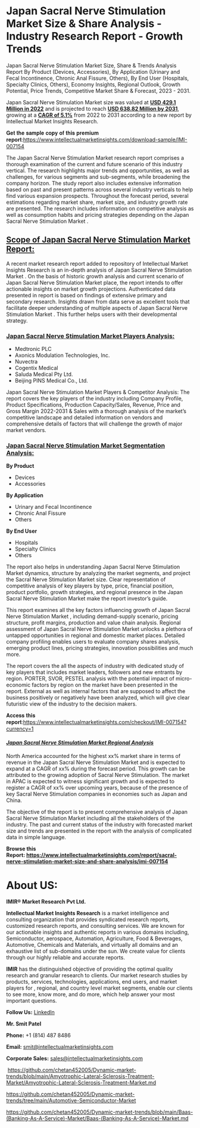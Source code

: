 <h1>Japan Sacral Nerve Stimulation Market Size &amp; Share Analysis - Industry Research Report - Growth Trends</h1>
<p>Japan Sacral Nerve Stimulation Market Size, Share &amp; Trends Analysis Report By Product (Devices, Accessories), By Application (Urinary and Fecal Incontinence, Chronic Anal Fissure, Others), By End User (Hospitals, Specialty Clinics, Others), Economy Insights, Regional Outlook, Growth Potential, Price Trends, Competitive Market Share &amp; Forecast, 2023 - 2031.</p>
<p>Japan Sacral Nerve Stimulation Market size was valued at&nbsp;<strong><u>USD 429.1 Million in 2022</u></strong>&nbsp;and is projected to reach&nbsp;<strong><u>USD 638.82 Million by 2031</u></strong>, growing at a&nbsp;<strong><u>CAGR of 5.1%</u></strong>&nbsp;from 2022 to 2031 according to a new report by Intellectual Market Insights Research.</p>
<p>𝐆𝐞𝐭 𝐭𝐡𝐞 𝐬𝐚𝐦𝐩𝐥𝐞 𝐜𝐨𝐩𝐲 𝐨𝐟 𝐭𝐡𝐢𝐬 𝐩𝐫𝐞𝐦𝐢𝐮𝐦 𝐫𝐞𝐩𝐨𝐫𝐭:<a href="https://www.intellectualmarketinsights.com/download-sample/IMI-007154">https://www.intellectualmarketinsights.com/download-sample/IMI-007154</a>&nbsp;</p>
<p>The Japan Sacral Nerve Stimulation Market research report comprises a thorough examination of the current and future scenario of this industry vertical. The research highlights major trends and opportunities, as well as challenges, for various segments and sub-segments, while broadening the company horizon. The study report also includes extensive information based on past and present patterns across several industry verticals to help find various expansion prospects. Throughout the forecast period, several estimations regarding market share, market size, and industry growth rate are presented. The research includes information on competitive analysis as well as consumption habits and pricing strategies depending on the Japan Sacral Nerve Stimulation Market .</p>
<h2><strong><u>Scope of Japan Sacral Nerve Stimulation Market Report:</u></strong></h2>
<p>A recent market research report added to repository of Intellectual Market Insights Research is an in-depth analysis of Japan Sacral Nerve Stimulation Market . On the basis of historic growth analysis and current scenario of Japan Sacral Nerve Stimulation Market place, the report intends to offer actionable insights on market growth projections. Authenticated data presented in report is based on findings of extensive primary and secondary research. Insights drawn from data serve as excellent tools that facilitate deeper understanding of multiple aspects of Japan Sacral Nerve Stimulation Market . This further helps users with their developmental strategy.</p>
<h3><strong><u>Japan Sacral Nerve Stimulation Market Players Analysis:</u></strong></h3>
<ul>
<li>Medtronic PLC</li>
<li>Axonics Modulation Technologies, Inc.</li>
<li>Nuvectra</li>
<li>Cogentix Medical</li>
<li>Saluda Medical Pty Ltd.</li>
<li>Beijing PINS Medical Co., Ltd.</li>
</ul>
<p>Japan Sacral Nerve Stimulation Market Players &amp; Competitor Analysis: The report covers the key players of the industry including Company Profile, Product Specifications, Production Capacity/Sales, Revenue, Price and Gross Margin 2022-2031 &amp; Sales with a thorough analysis of the market&rsquo;s competitive landscape and detailed information on vendors and comprehensive details of factors that will challenge the growth of major market vendors.</p>
<h3><strong><u>Japan Sacral Nerve Stimulation Market Segmentation Analysis:</u></strong></h3>
<p><strong>By Product</strong></p>
<ul>
<li>Devices</li>
<li>Accessories</li>
</ul>
<p><strong>By Application</strong></p>
<ul>
<li>Urinary and Fecal Incontinence</li>
<li>Chronic Anal Fissure</li>
<li>Others</li>
</ul>
<p><strong>By End User</strong></p>
<ul>
<li>Hospitals</li>
<li>Specialty Clinics</li>
<li>Others</li>
</ul>
<p>The report also helps in understanding Japan Sacral Nerve Stimulation Market dynamics, structure by analyzing the market segments, and project the Sacral Nerve Stimulation&nbsp;Market size. Clear representation of competitive analysis of key players by type, price, financial position, product portfolio, growth strategies, and regional presence in the Japan Sacral Nerve Stimulation Market make the report investor&rsquo;s guide.</p>
<p>This report examines all the key factors influencing growth of Japan Sacral Nerve Stimulation Market , including demand-supply scenario, pricing structure, profit margins, production and value chain analysis. Regional assessment of Japan Sacral Nerve Stimulation Market unlocks a plethora of untapped opportunities in regional and domestic market places. Detailed company profiling enables users to evaluate company shares analysis, emerging product lines, pricing strategies, innovation possibilities and much more.</p>
<p>The report covers the all the aspects of industry with dedicated study of key players that includes market leaders, followers and new entrants by region. PORTER, SVOR, PESTEL analysis with the potential impact of micro-economic factors by region on the market have been presented in the report. External as well as internal factors that are supposed to affect the business positively or negatively have been analyzed, which will give clear futuristic view of the industry to the decision makers.</p>
<p>𝐀𝐜𝐜𝐞𝐬𝐬 𝐭𝐡𝐢𝐬 𝐫𝐞𝐩𝐨𝐫𝐭:<a href="https://www.intellectualmarketinsights.com/checkout/IMI-007154?currency=1">https://www.intellectualmarketinsights.com/checkout/IMI-007154?currency=1</a>&nbsp;</p>
<h4><em><strong><u> Japan Sacral Nerve Stimulation Market Regional Analysis</u></strong></em></h4>
<p>North America accounted for the highest xx% market share in terms of revenue in the Japan Sacral Nerve Stimulation Market and is expected to expand at a CAGR of xx% during the forecast period. This growth can be attributed to the growing adoption of Sacral Nerve Stimulation. The market in APAC is expected to witness significant growth and is expected to register a CAGR of xx% over upcoming years, because of the presence of key Sacral Nerve Stimulation companies in economies such as Japan and China.</p>
<p>The objective of the report is to present comprehensive analysis of Japan Sacral Nerve Stimulation Market including all the stakeholders of the industry. The past and current status of the industry with forecasted market size and trends are presented in the report with the analysis of complicated data in simple language.</p>
<p><strong>Browse this Report:&nbsp;<a href="https://www.intellectualmarketinsights.com/report/sacral-nerve-stimulation-market-size-and-share-analysis/imi-007154">https://www.intellectualmarketinsights.com/report/sacral-nerve-stimulation-market-size-and-share-analysis/imi-007154</a>&nbsp;</strong></p>
<h1>About US:</h1>
<p><strong>IMIR&reg; Market Research Pvt Ltd.</strong></p>
<p><strong>Intellectual Market Insights Research</strong> is a market intelligence and consulting organization that provides syndicated research reports, customized research reports, and consulting services. We are known for our actionable insights and authentic reports in various domains including, Semiconductor, aerospace, Automation, Agriculture, Food &amp; Beverages, Automotive, Chemicals and Materials, and virtually all domains and an exhaustive list of sub-domains under the sun. We create value for clients through our highly reliable and accurate reports.</p>
<p><strong>IMIR</strong> has the distinguished objective of providing the optimal quality research and granular research to clients. Our market research studies by products, services, technologies, applications, end users, and market players for , regional, and country level market segments, enable our clients to see more, know more, and do more, which help answer your most important questions.</p>
<p><strong>Follow Us:</strong> <a href="https://www.linkedin.com/company/imir-marketresearch/">LinkedIn</a></p>
<p><strong>Mr. Smit Patel</strong></p>
<p><strong>Phone:</strong> +1 (814) 487 8486</p>
<p><strong>Email:</strong> <a href="mailto:smit@intellectualmarketinsights.com">smit@intellectualmarketinsights.com</a></p>
<p><strong>Corporate Sales:</strong> <a href="mailto:sales@intellectualmarketinsights.com">sales@intellectualmarketinsights.com</a></p>
<p>&nbsp;<a href="https://github.com/chetan452005/Dynamic-market-trends/blob/main/Amyotrophic-Lateral-Sclerosis-Treatment-Market/Amyotrophic-Lateral-Sclerosis-Treatment-Market.md">https://github.com/chetan452005/Dynamic-market-trends/blob/main/Amyotrophic-Lateral-Sclerosis-Treatment-Market/Amyotrophic-Lateral-Sclerosis-Treatment-Market.md</a>&nbsp;</p>
<p><a href="https://github.com/chetan452005/Dynamic-market-trends/tree/main/Automotive-Semiconductor-Market">https://github.com/chetan452005/Dynamic-market-trends/tree/main/Automotive-Semiconductor-Market</a>&nbsp;</p>
<p><a href="https://github.com/chetan452005/Dynamic-market-trends/blob/main/Baas-(Banking-As-A-Service)-Market/Baas-(Banking-As-A-Service)-Market.md">https://github.com/chetan452005/Dynamic-market-trends/blob/main/Baas-(Banking-As-A-Service)-Market/Baas-(Banking-As-A-Service)-Market.md</a>&nbsp;</p>
